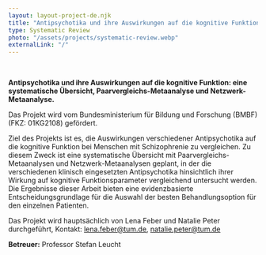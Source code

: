 ```yaml
---
layout: layout-project-de.njk
title: "Antipsychotika und ihre Auswirkungen auf die kognitive Funktion"
type: Systematic Review
photo: "/assets/projects/systematic-review.webp"
externalLink: "/"
---
```


<br>

**Antipsychotika und ihre Auswirkungen auf die kognitive Funktion: eine systematische Übersicht, Paarvergleichs-Metaanalyse und Netzwerk-Metaanalyse.**

Das Projekt wird vom Bundesministerium für Bildung und Forschung (BMBF) (FKZ: 01KG2108) gefördert.

Ziel des Projekts ist es, die Auswirkungen verschiedener Antipsychotika auf die kognitive Funktion bei Menschen mit Schizophrenie zu vergleichen. Zu diesem Zweck ist eine systematische Übersicht mit Paarvergleichs-Metaanalysen und Netzwerk-Metaanalysen geplant, in der die verschiedenen klinisch eingesetzten Antipsychotika hinsichtlich ihrer Wirkung auf kognitive Funktionsparameter vergleichend untersucht werden. Die Ergebnisse dieser Arbeit bieten eine evidenzbasierte Entscheidungsgrundlage für die Auswahl der besten Behandlungsoption für den einzelnen Patienten.

Das Projekt wird hauptsächlich von Lena Feber und Natalie Peter durchgeführt, Kontakt: lena.feber@tum.de, natalie.peter@tum.de

**Betreuer:** Professor Stefan Leucht
    